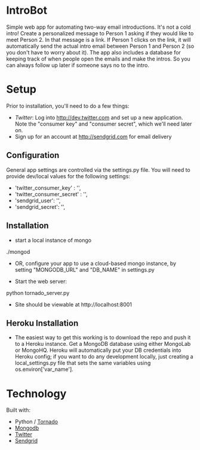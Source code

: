 IntroBot
=================

Simple web app for automating two-way email introductions. It's not a cold intro! Create a personalized message to Person 1 asking if they would like to meet Person 2. In that message is a link. If Person 1 clicks on the link, it will automatically send the actual intro email between Person 1 and Person 2 (so you don't have to worry about it). The app also includes a database for keeping track of when people open the emails and make the intros. So you can always follow up later if someone says no to the intro. 


Setup
======

Prior to installation, you'll need to do a few things:

* _Twitter_: Log into http://dev.twitter.com and set up a new application.  Note the "consumer key" and "consumer secret", which we'll need later on.
* Sign up for an account at http://sendgrid.com for email delivery


Configuration
-------------

General app settings are controlled via the settings.py file. You will need to provide dev/local values for the following settings:

* 'twitter_consumer_key' : '',
* 'twitter_consumer_secret' : '',
* 'sendgrid_user': '',
* 'sendgrid_secret': '',

Installation
------------

* start a local instance of mongo

./mongod

* OR, configure your app to use a cloud-based mongo instance, by setting "MONGODB_URL" and "DB_NAME" in settings.py

* Start the web server:

python tornado_server.py

* Site should be viewable at http://localhost:8001

Heroku Installation
-------------------
* The easiest way to get this working is to download the repo and push it to a Heroku instance. Get a MongoDB database using either MongoLab or MongoHQ. Heroku will automatically put your DB credentials into Heroku config; if you want to do any development locally, just creating a local_settings.py file that sets the same variables using os.environ['var_name']. 


Technology
===========

Built with:

 * Python / [Tornado](http://tornadoweb.org)
 * [Mongodb](http://www.mongodb.com/)
 * [Twitter](http://dev.twitter.com)
 * [Sendgrid](http://sendgrid.com/docs/API_Reference/)
